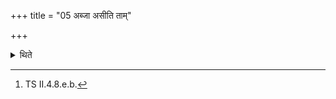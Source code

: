+++
title = "05 अब्जा असीति ताम्"

+++

<details><summary>थिते</summary>

5. He sprinkles (water on) it with abjā asi.....[^1]  

[^1]: TS II.4.8.e.b. 
</details>
